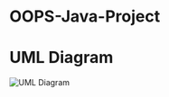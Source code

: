 # OOPS-Java-Project

# UML Diagram

![UML Diagram](https://github.com/BhanuPrakashNani/OOPS-Java-Project/blob/master/UML-OOPS.png)

